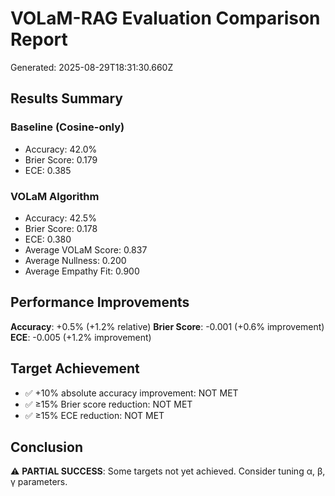 # VOLaM-RAG Evaluation Comparison Report
Generated: 2025-08-29T18:31:30.660Z

## Results Summary

### Baseline (Cosine-only)
- Accuracy: 42.0%
- Brier Score: 0.179
- ECE: 0.385

### VOLaM Algorithm
- Accuracy: 42.5%
- Brier Score: 0.178
- ECE: 0.380
- Average VOLaM Score: 0.837
- Average Nullness: 0.200
- Average Empathy Fit: 0.900

## Performance Improvements

**Accuracy**: +0.5% (+1.2% relative)
**Brier Score**: -0.001 (+0.6% improvement)
**ECE**: -0.005 (+1.2% improvement)

## Target Achievement

- ✅ +10% absolute accuracy improvement: NOT MET
- ✅ ≥15% Brier score reduction: NOT MET
- ✅ ≥15% ECE reduction: NOT MET

## Conclusion

⚠️  **PARTIAL SUCCESS**: Some targets not yet achieved. Consider tuning α, β, γ parameters.